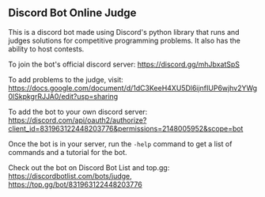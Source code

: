## Discord Bot Online Judge
This is a discord bot made using Discord's python library that
runs and judges solutions for competitive programming problems. It also has the ability to host contests.

To join the bot's official discord server: https://discord.gg/mhJbxatSpS

To add problems to the judge, visit: https://docs.google.com/document/d/1dC3KeeH4XU5Dl6ijnfIUP6wjhv2YWg0lSkpkgrRJJA0/edit?usp=sharing

To add the bot to your own discord server: https://discord.com/api/oauth2/authorize?client_id=831963122448203776&permissions=2148005952&scope=bot

Once the bot is in your server, run the `-help` command to get a list of commands and a tutorial for the bot.

Check out the bot on Discord Bot List and top.gg: https://discordbotlist.com/bots/judge, https://top.gg/bot/831963122448203776
